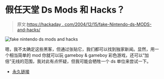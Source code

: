 # 假任天堂 Ds Mods 和 Hacks？

> 原文:[https://hackaday . com/2004/12/15/fake-Nintendo-ds-MODS-and-hacks/](https://hackaday.com/2004/12/15/fake-nintendo-ds-mods-and-hacks/)

![fake nintendo ds mods and hacks](img/ba8794f087ebd373be66946e7c19337f.png)

嗯，我不太确定这些黑客，但通过张贴它，我们都可以找到独家新闻。显然，用一个相当简单的 mod 你就可以玩 gameboy & gameboy 彩色游戏，还可以“加倍”无线的范围，我对此有点怀疑，但我可能会牺牲一个 ds 单位来尝试一下。

*   [永久链接](http://boards.gamefaqs.com/gfaqs/genmessage.php?board=985&topic=18078087)